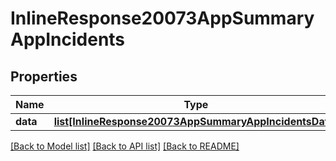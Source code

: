 # InlineResponse20073AppSummaryAppIncidents

## Properties
Name | Type | Description | Notes
------------ | ------------- | ------------- | -------------
**data** | [**list[InlineResponse20073AppSummaryAppIncidentsData]**](InlineResponse20073AppSummaryAppIncidentsData.md) |  | [optional] 

[[Back to Model list]](../README.md#documentation-for-models) [[Back to API list]](../README.md#documentation-for-api-endpoints) [[Back to README]](../README.md)


